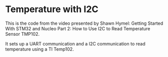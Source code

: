 # Temperature with I2C

This is the code from the video presented by Shawn Hymel: Getting Started With STM32 and Nucleo Part 2: How to Use I2C to Read Temperature Sensor TMP102.

It sets up a UART communication and a I2C communication to read temperature using a TI Temp102.
